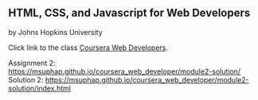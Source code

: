 ## HTML, CSS, and Javascript for Web Developers
by Johns Hopkins University



Click link to the class [Coursera Web Developers](https://www.coursera.org/learn/html-css-javascript-for-web-developers/home/welcome).

Assignment 2: https://msuphap.github.io/coursera_web_developer/module2-solution/
Solution 2: https://msuphap.github.io/coursera_web_developer/module2-solution/index.html
